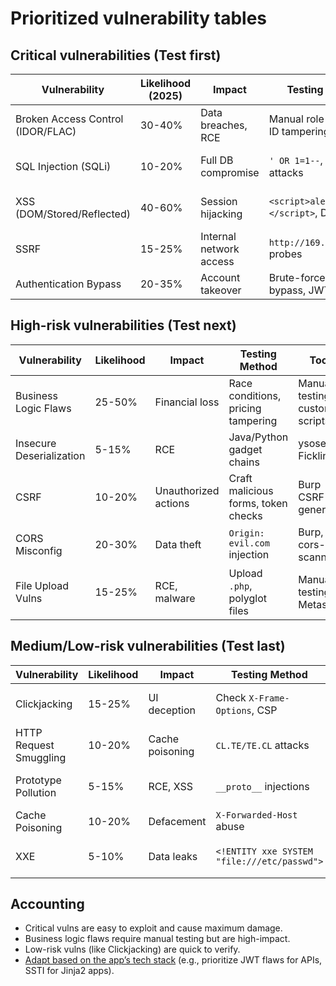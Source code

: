 # Prioritized vulnerability tables

## Critical vulnerabilities (Test first)

| Vulnerability	                     | Likelihood (2025)	 | Impact	                  | Testing Method	                          | Tools                        |
|------------------------------------|--------------------|--------------------------|------------------------------------------|------------------------------|
| Broken Access Control (IDOR/FLAC)	 | 30-40%	            | Data breaches, RCE	      | Manual role-switching, ID tampering	     | Burp (Autorize), OWASP ZAP   |
| SQL Injection (SQLi)	              | 10-20%	            | Full DB compromise	      | `' OR 1=1--`, `UNION` attacks	           | SQLmap, Burp Scanner         |
| XSS (DOM/Stored/Reflected)	        | 40-60%	            | Session hijacking	       | `<script>alert(1)</script>`, DOM probes	 | Burp DOM Invader, XSS Hunter |
| SSRF	                              | 15-25%	            | Internal network access	 | `http://169.254.169.254` probes	         | Burp Collaborator, ffuf      |
| Authentication Bypass	             | 20-35%	            | Account takeover	        | Brute-force, MFA bypass, JWT flaws	      | Hydra, JWT_tool              |

## High-risk vulnerabilities (Test next)

| Vulnerability	            | Likelihood	 | Impact	               | Testing Method	                      | Tools                          |
|---------------------------|-------------|-----------------------|--------------------------------------|--------------------------------|
| Business Logic Flaws	     | 25-50%	     | Financial loss	       | Race conditions, pricing tampering	  | Manual testing, custom scripts |
| Insecure Deserialization	 | 5-15%	      | RCE	                  | Java/Python gadget chains	           | ysoserial, Fickling            |
| CSRF	                     | 10-20%	     | Unauthorized actions	 | Craft malicious forms, token checks	 | Burp CSRF PoC generator        |
| CORS Misconfig	           | 20-30%	     | Data theft	           | `Origin: evil.com` injection	        | Burp, cors-scanner             |
| File Upload Vulns	        | 15-25%	     | RCE, malware	         | Upload `.php`, polyglot files	       | Manual testing, Metasploit     |

## Medium/Low-risk vulnerabilities (Test last)

| Vulnerability	          | Likelihood	 | Impact	          | Testing Method	                              | Tools                     |
|-------------------------|-------------|------------------|----------------------------------------------|---------------------------|
| Clickjacking	           | 15-25%	     | UI deception	    | Check `X-Frame-Options`, CSP	                | Burp, clickjack-test.py   |
| HTTP Request Smuggling	 | 10-20%	     | Cache poisoning	 | `CL.TE/TE.CL` attacks	                       | Burp (Smuggler extension) |
| Prototype Pollution	    | 5-15%	      | RCE, XSS	        | `__proto__` injections	                      | Burp DOM Invader, PPFuzz  |
| Cache Poisoning	        | 10-20%	     | Defacement	      | `X-Forwarded-Host` abuse	                    | Param Miner, Burp         |
| XXE	                    | 5-10%	      | Data leaks	      | `<!ENTITY xxe SYSTEM "file:///etc/passwd">`	 | OWASP ZAP, XXEinjector    |

## Accounting

* Critical vulns are easy to exploit and cause maximum damage.
* Business logic flaws require manual testing but are high-impact.
* Low-risk vulns (like Clickjacking) are quick to verify.
* [Adapt based on the app’s tech stack](adapted.md) (e.g., prioritize JWT flaws for APIs, SSTI for Jinja2 apps).
